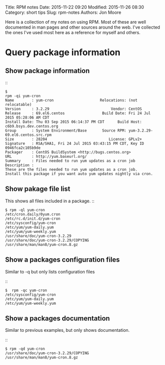 Title: RPM notes
Date: 2015-11-22 09:20
Modified: 2015-11-26 08:30
Category: short tips
Slug: rpm-notes
Authors: Jon Moore

Here is a collection of my notes on using RPM.  Most of these are well documented in man pages and other sources around the web.  I've collected the ones I've used most here as a reference for myself and others.  

Query package information
=========================

Show package information
------------------------

::

	$
	rpm -qi yum-cron
	Name        : yum-cron                     Relocations: (not relocatable)
	Version     : 3.2.29                            Vendor: CentOS
	Release     : 69.el6.centos                 Build Date: Fri 24 Jul 2015 05:28:06 AM CDT
	Install Date: Thu 03 Sep 2015 06:14:37 PM CDT      Build Host: c6b9.bsys.dev.centos.org
	Group       : System Environment/Base       Source RPM: yum-3.2.29-69.el6.centos.src.rpm
	Size        : 28204                            License: GPLv2+
	Signature   : RSA/SHA1, Fri 24 Jul 2015 03:43:15 PM CDT, Key ID 0946fca2c105b9de
	Packager    : CentOS BuildSystem <http://bugs.centos.org>
	URL         : http://yum.baseurl.org/
	Summary     : Files needed to run yum updates as a cron job
	Description :
	These are the files needed to run yum updates as a cron job.
	Install this package if you want auto yum updates nightly via cron.

Show pakage file list
------------------------

This shows all files included in a package.
::

	$ rpm -ql yum-cron
	/etc/cron.daily/0yum.cron
	/etc/rc.d/init.d/yum-cron
	/etc/sysconfig/yum-cron
	/etc/yum/yum-daily.yum
	/etc/yum/yum-weekly.yum
	/usr/share/doc/yum-cron-3.2.29
	/usr/share/doc/yum-cron-3.2.29/COPYING
	/usr/share/man/man8/yum-cron.8.gz

Show a packages configuration files
-----------------------------------

Similar to -q but only lists configuration files

::

	$  rpm -qc yum-cron
	/etc/sysconfig/yum-cron
	/etc/yum/yum-daily.yum
	/etc/yum/yum-weekly.yum

Show a packages documentation
-----------------------------

Similar to previous examples, but only shows documentation.

::

	$ rpm -qd yum-cron
	/usr/share/doc/yum-cron-3.2.29/COPYING
	/usr/share/man/man8/yum-cron.8.gz
